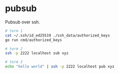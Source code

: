 # pubsub

Pubsub over ssh.

```bash
# term 1
cat ~/.ssh/id_ed25519 ./ssh_data/authorized_keys
go run cmd/authorized_keys

# term 2
ssh -p 2222 localhost sub xyz

# term 3
echo "hello world" | ssh -p 2222 localhost pub xyz
```
